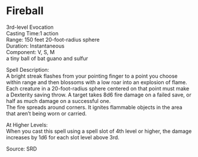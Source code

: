 # Fireball
3rd-level Evocation<br>
Casting Time:1 action<br>
Range: 150 feet
20-foot-radius sphere<br>
Duration: Instantaneous<br>
Component: V, S, M<br>
a tiny ball of bat guano and sulfur

Spell Description:<br>
A bright streak flashes from your pointing finger to a point you choose within range and then blossoms with a low roar into an explosion of flame. Each creature in a 20-foot-radius sphere centered on that point must make a Dexterity saving throw. A target takes 8d6 fire damage on a failed save, or half as much damage on a successful one.<br>The fire spreads around corners. It ignites flammable objects in the area that aren’t being worn or carried.

At Higher Levels:<br>
When you cast this spell using a spell slot of 4th level or higher, the damage increases by 1d6 for each slot level above 3rd.

Source: SRD